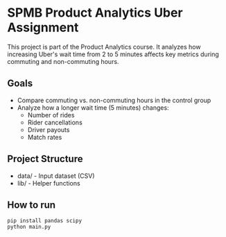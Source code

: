 # SPMB Product Analytics Uber Assignment

This project is part of the Product Analytics course. It analyzes how increasing Uber's wait time from 2 to 5 minutes affects key metrics during commuting and non-commuting hours.

## Goals

- Compare commuting vs. non-commuting hours in the control group
- Analyze how a longer wait time (5 minutes) changes:
  - Number of rides
  - Rider cancellations
  - Driver payouts
  - Match rates

## Project Structure

- data/ - Input dataset (CSV)
- lib/ - Helper functions

## How to run

```
pip install pandas scipy
python main.py
```
